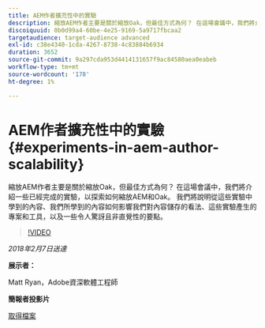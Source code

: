 ```yaml
---
title: AEM作者擴充性中的實驗
description: 縮放AEM作者主要是關於縮放Oak，但最佳方式為何？ 在這場會議中，我們將介紹一些已經完成的實驗，以探索如何縮放AEM和Oak。 我們將說明從這些實驗中學到的內容、我們所學到的內容如何影響我們對內容儲存的看法、這些實驗產生的專案和工具，以及一些令人驚訝且非直覺性的要點。
discoiquuid: 0b0d99a4-60be-4e25-9169-5a9717fbcaa2
targetaudience: target-audience advanced
exl-id: c38e4340-1cda-4267-8738-4c83884b6934
duration: 3652
source-git-commit: 9a297cda953d4414131657f9ac84580aea0eabeb
workflow-type: tm+mt
source-wordcount: '178'
ht-degree: 1%

---
```


# AEM作者擴充性中的實驗{#experiments-in-aem-author-scalability}

縮放AEM作者主要是關於縮放Oak，但最佳方式為何？ 在這場會議中，我們將介紹一些已經完成的實驗，以探索如何縮放AEM和Oak。 我們將說明從這些實驗中學到的內容、我們所學到的內容如何影響我們對內容儲存的看法、這些實驗產生的專案和工具，以及一些令人驚訝且非直覺性的要點。

>[!VIDEO](https://video.tv.adobe.com/v/21522/?quality=9)

*2018年2月7日送達*

**展示者：**

Matt Ryan，Adobe資深軟體工程師

**簡報者投影片**

[取得檔案](assets/experiments+in+aem+author+scalability+2+7+18.pdf)
<!--
[Get back to the Overview](https://helpx.adobe.com/experience-manager/kt/eseminars/gems/aem-index.html)
-->
